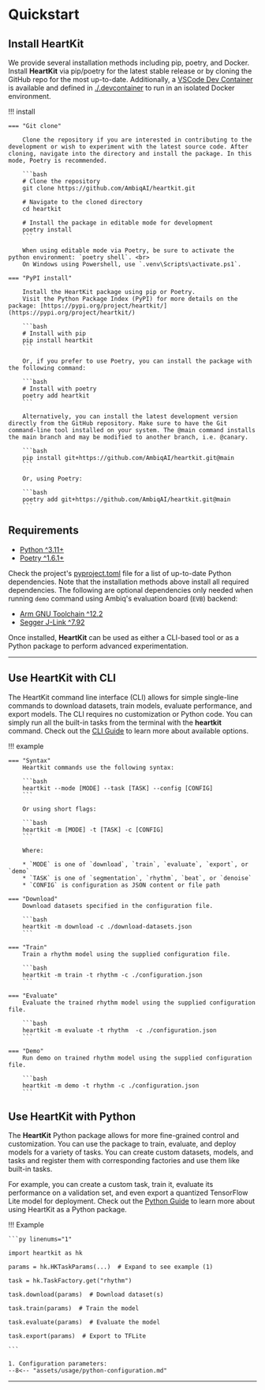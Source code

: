 # Quickstart
<!-- # :octicons-heart-fill-24:{ .heart } Overview -->

## <span class="sk-h2-span">Install HeartKit</span>

We provide several installation methods including pip, poetry, and Docker. Install __HeartKit__ via pip/poetry for the latest stable release or by cloning the GitHub repo for the most up-to-date. Additionally, a [VSCode Dev Container](https://code.visualstudio.com/docs/devcontainers/containers) is available and defined in [./.devcontainer](https://github.com/AmbiqAI/heartkit/tree/main/.devcontainer) to run in an isolated Docker environment.

!!! install

    === "Git clone"

        Clone the repository if you are interested in contributing to the development or wish to experiment with the latest source code. After cloning, navigate into the directory and install the package. In this mode, Poetry is recommended.

        ```bash
        # Clone the repository
        git clone https://github.com/AmbiqAI/heartkit.git

        # Navigate to the cloned directory
        cd heartkit

        # Install the package in editable mode for development
        poetry install
        ```

        When using editable mode via Poetry, be sure to activate the python environment: `poetry shell`. <br>
        On Windows using Powershell, use `.venv\Scripts\activate.ps1`.

    === "PyPI install"

        Install the HeartKit package using pip or Poetry.
        Visit the Python Package Index (PyPI) for more details on the package: [https://pypi.org/project/heartkit/](https://pypi.org/project/heartkit/)

        ```bash
        # Install with pip
        pip install heartkit
        ```

        Or, if you prefer to use Poetry, you can install the package with the following command:

        ```bash
        # Install with poetry
        poetry add heartkit
        ```

        Alternatively, you can install the latest development version directly from the GitHub repository. Make sure to have the Git command-line tool installed on your system. The @main command installs the main branch and may be modified to another branch, i.e. @canary.

        ```bash
        pip install git+https://github.com/AmbiqAI/heartkit.git@main
        ```

        Or, using Poetry:

        ```bash
        poetry add git+https://github.com/AmbiqAI/heartkit.git@main
        ```


## <span class="sk-h2-span">Requirements</span>

* [Python ^3.11+](https://www.python.org)
* [Poetry ^1.6.1+](https://python-poetry.org/docs/#installation)

Check the project's [pyproject.toml](https://github.com/AmbiqAI/heartkit/blob/main/pyproject.toml) file for a list of up-to-date Python dependencies. Note that the installation methods above install all required dependencies. The following are optional dependencies only needed when running `demo` command using Ambiq's evaluation board (`EVB`) backend:

* [Arm GNU Toolchain ^12.2](https://developer.arm.com/downloads/-/arm-gnu-toolchain-downloads)
* [Segger J-Link ^7.92](https://www.segger.com/downloads/jlink/)

Once installed, __HeartKit__ can be used as either a CLI-based tool or as a Python package to perform advanced experimentation.

---

## <span class="sk-h2-span">Use HeartKit with CLI</span>

The HeartKit command line interface (CLI) allows for simple single-line commands to download datasets, train models, evaluate performance, and export models. The CLI requires no customization or Python code. You can simply run all the built-in tasks from the terminal with the __heartkit__ command. Check out the [CLI Guide](./usage/cli.md) to learn more about available options.

!!! example

    === "Syntax"
        Heartkit commands use the following syntax:

        ```bash
        heartkit --mode [MODE] --task [TASK] --config [CONFIG]
        ```

        Or using short flags:

        ```bash
        heartkit -m [MODE] -t [TASK] -c [CONFIG]
        ```

        Where:

        * `MODE` is one of `download`, `train`, `evaluate`, `export`, or `demo`
        * `TASK` is one of `segmentation`, `rhythm`, `beat`, or `denoise`
        * `CONFIG` is configuration as JSON content or file path

    === "Download"
        Download datasets specified in the configuration file.

        ```bash
        heartkit -m download -c ./download-datasets.json
        ```

    === "Train"
        Train a rhythm model using the supplied configuration file.

        ```bash
        heartkit -m train -t rhythm -c ./configuration.json
        ```

    === "Evaluate"
        Evaluate the trained rhythm model using the supplied configuration file.

        ```bash
        heartkit -m evaluate -t rhythm  -c ./configuration.json
        ```

    === "Demo"
        Run demo on trained rhythm model using the supplied configuration file.

        ```bash
        heartkit -m demo -t rhythm -c ./configuration.json
        ```

## <span class="sk-h2-span">Use HeartKit with Python</span>

The __HeartKit__ Python package allows for more fine-grained control and customization. You can use the package to train, evaluate, and deploy models for a variety of tasks. You can create custom datasets, models, and tasks and register them with corresponding factories and use them like built-in tasks.

For example, you can create a custom task, train it, evaluate its performance on a validation set, and even export a quantized TensorFlow Lite model for deployment. Check out the [Python Guide](./usage/python.md) to learn more about using HeartKit as a Python package.

!!! Example

    ```py linenums="1"

    import heartkit as hk

    params = hk.HKTaskParams(...)  # Expand to see example (1)

    task = hk.TaskFactory.get("rhythm")

    task.download(params)  # Download dataset(s)

    task.train(params)  # Train the model

    task.evaluate(params)  # Evaluate the model

    task.export(params)  # Export to TFLite

    ```

    1. Configuration parameters:
    --8<-- "assets/usage/python-configuration.md"


---
